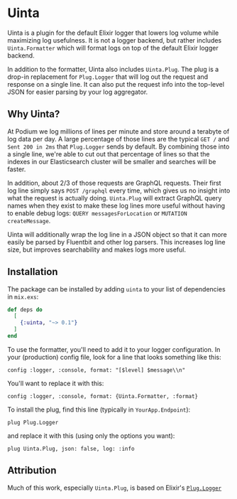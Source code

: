 # Uinta

Uinta is a plugin for the default Elixir logger that lowers log volume while
maximizing log usefulness. It is not a logger backend, but rather includes
`Uinta.Formatter` which will format logs on top of the default Elixir logger
backend.

In addition to the formatter, Uinta also includes `Uinta.Plug`. The plug is a
drop-in replacement for `Plug.Logger` that will log out the request and response
on a single line. It can also put the request info into the top-level JSON for
easier parsing by your log aggregator.

## Why Uinta?

At Podium we log millions of lines per minute and store around a terabyte of log
data per day. A large percentage of those lines are the typical `GET /` and
`Sent 200 in 2ms` that `Plug.Logger` sends by default. By combining those into a
single line, we're able to cut out that percentage of lines so that the indexes
in our Elasticsearch cluster will be smaller and searches will be faster.

In addition, about 2/3 of those requests are GraphQL requests. Their first log
line simply says `POST /graphql` every time, which gives us no insight into what
the request is actually doing. `Uinta.Plug` will extract GraphQL query names
when they exist to make these log lines more useful without having to enable
debug logs: `QUERY messagesForLocation` or `MUTATION createMessage`.

Uinta will additionally wrap the log line in a JSON object so that it can more
easily be parsed by Fluentbit and other log parsers. This increases log line
size, but improves searchability and makes logs more useful.

## Installation

The package can be installed by adding `uinta` to your list of dependencies in
`mix.exs`:

```elixir
def deps do
  [
    {:uinta, "~> 0.1"}
  ]
end
```

To use the formatter, you'll need to add it to your logger configuration. In
your (production) config file, look for a line that looks something like
this:

```
config :logger, :console, format: "[$level] $message\\n"
```

You'll want to replace it with this:

```
config :logger, :console, format: {Uinta.Formatter, :format}
```

To install the plug, find this line (typically in `YourApp.Endpoint`):

```
plug Plug.Logger
```

and replace it with this (using only the options you want):

```
plug Uinta.Plug, json: false, log: :info
```

## Attribution

Much of this work, especially `Uinta.Plug`, is based on Elixir's
[`Plug.Logger`](https://github.com/elixir-plug/plug/blob/v1.9.0/lib/plug/logger.ex)

